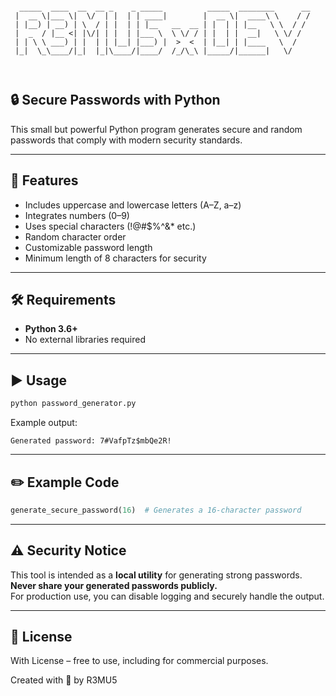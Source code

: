 ```

  _____  ____  __  __ _    _ _____          _____  ________      __
 |  __ \|___ \|  \/  | |  | | ____|        |  __ \|  ____\ \    / /
 | |__) | __) | \  / | |  | | |__   __  __ | |  | | |__   \ \  / / 
 |  _  / |__ <| |\/| | |  | |___ \  \ \/ / | |  | |  __|   \ \/ /  
 | | \ \ ___) | |  | | |__| |___) |  >  <  | |__| | |____   \  /   
 |_|  \_\____/|_|  |_|\____/|____/  /_/\_\ |_____/|______|   \/    
                                                                   
      
```
## 🔒 Secure Passwords with Python

This small but powerful Python program generates secure and random passwords that comply with modern security standards.

---

## 🚀 Features

- Includes uppercase and lowercase letters (A–Z, a–z)
- Integrates numbers (0–9)
- Uses special characters (!@#$%^&* etc.)
- Random character order
- Customizable password length
- Minimum length of 8 characters for security

---

## 🛠️ Requirements

- **Python 3.6+**  
- No external libraries required

---

## ▶️ Usage

```bash
python password_generator.py
```

Example output:
```
Generated password: 7#VafpTz$mbQe2R!
```

---

## ✏️ Example Code

```python
generate_secure_password(16)  # Generates a 16-character password
```

---

## ⚠️ Security Notice

This tool is intended as a **local utility** for generating strong passwords. **Never share your generated passwords publicly.**  
For production use, you can disable logging and securely handle the output.

---

## 📄 License

With License – free to use, including for commercial purposes.  

Created with 💜 by R3MU5
